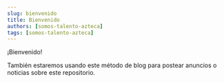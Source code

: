 ```yaml
---
slug: bienvenido
title: Bienvenido
authors: [somos-talento-azteca]
tags: [somos-talento-azteca]
---
```


¡Bienvenido!

También estaremos usando este método de blog para postear anuncios o noticias sobre este repositorio.